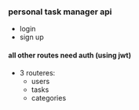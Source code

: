 ### personal task manager api

- login
- sign up

#### all other routes need auth (using jwt)

- 3 routeres:
  - users
  - tasks
  - categories
